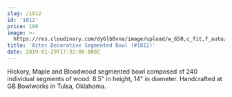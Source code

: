 ```yaml
---
slug: /1812
id: '1812'
price: 180
image: >-
  https://res.cloudinary.com/dy6lb8vna/image/upload/w_650,c_fit,f_auto/v1548276581/GB%20Bowlworks%20Gallery/DSC_2916a.jpg
title: 'Aztec Decorative Segmented Bowl (#1812)'
date: 2019-01-29T17:32:00.000Z
---
```

Hickory, Maple and Bloodwood segmented bowl composed of 240 individual segments of wood. 8.5" in height, 14" in diameter. Handcrafted at GB Bowlworks in Tulsa, Oklahoma.
